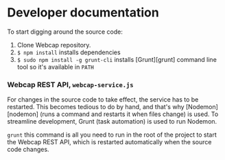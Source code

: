 # Developer documentation

To start digging around the source code:

1. Clone Webcap repository.
2. `$ npm install` installs dependencies
3. `$ sudo npm install -g grunt-cli` installs [Grunt][grunt] command line tool so it's available in `PATH`

### Webcap REST API, `webcap-service.js`
For changes in the source code to take effect, the service has to be restarted.
This becomes tedious to do by hand, and that's why [Nodemon][nodemon] (runs a command and restarts it when files change) is used. To streamline development, Grunt (task automation) is used to run Nodemon.

`grunt` this command is all you need to run in the root of the project to start the Webcap REST API, which is restarted automatically when the source code changes.

